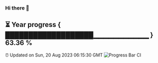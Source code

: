 ### Hi there 👋
⏳ Year progress { ███████████████████▁▁▁▁▁▁▁▁▁▁▁ } 63.36 %
---
⏰ Updated on Sun, 20 Aug 2023 06:15:30 GMT
![Progress Bar CI](https://github.com/liununu/liununu/workflows/Progress%20Bar%20CI/badge.svg)
